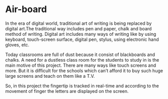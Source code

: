 # Air-board
In the era of digital world, traditional art of writing is being replaced by digital art.The traditional way includes pen and paper, chalk and board method of writing. Digital art includes many ways of writing like by using keyboard, touch-screen surface, digital pen, stylus, using electronic hand gloves, etc.

Today classrooms are full of dust because it consist of blackboards 
and chalks. A need for a dustless class room for the students to study in is the main motive of this project. There are many ways like touch screens and more. But it is difficult for the schools which can’t afford it to buy such huge large screens and teach on them like a T.V.

So, in this project the fingertip is tracked in real-time and according to the movement of finger the letters are displayed on the screen.
